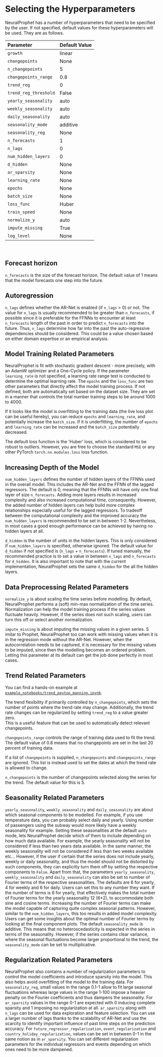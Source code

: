 # Selecting the Hyperparameters

NeuralProphet has a number of hyperparameters that need to be specified by the user.
If not specified, default values for these hyperparameters will be used. They
are as follows.

| Parameter     | Default Value  |
|:----------|:--------------------|
| `growth`   | linear |
| `changepoints`   | None |
| `n_changepoints`   | 5 |
| `changepoints_range`   | 0.8 |
| `trend_reg`   | 0 |
| `trend_reg_threshold`   | False |
| `yearly_seasonality`   | auto |
| `weekly_seasonality`   | auto |
| `daily_seasonality`   | auto |
| `seasonality_mode`   | additive |
| `seasonality_reg`   | None |
| `n_forecasts`   | 1 |
| `n_lags`   | 0 |
| `num_hidden_layers`   | 0 |
| `d_hidden`   | None |
| `ar_sparsity`   | None |
| `learning_rate`   | None |
| `epochs`   | None |
| `batch_size`   | None |
| `loss_func`   | Huber |
| `train_speed`   | None |
| `normalize_y`   | auto |
| `impute_missing`   | True |
| `log_level`   | None |

<br />

## Forecast horizon
`n_forecasts` is the size of the forecast horizon. 
The default value of 1 means that the model forecasts one step into the future. 

## Autoregression
`n_lags` defines whether the AR-Net is enabled (if `n_lags` > 0) or not.
The value for `n_lags` is usually recommended to be greater than `n_forecasts`, if possible
since it is preferable for the FFNNs to encounter at least `n_forecasts` length of the past
in order to predict `n_forecasts` into the future. Thus, `n_lags` determine how far into the 
past the auto-regressive dependencies should be considered. This could be a value chosen based
on either domain expertise or an empirical analysis.  

## Model Training Related Parameters
NeuralProphet is fit with stochastic gradient descent - more precisely, with an AdamW optimizer and a One-Cycle policy. 
If the parameter `learning_rate` is not specified, a learning rate range test is conducted to determine the optimal learning rate. 
The `epochs` and the `loss_func` are two other parameters that directly affect the model training process. 
If not defined, both are automatically set based on the dataset size. 
They are set in a manner that controls the total number training steps to be around 1000 to 4000.

If it looks like the model is overfitting to the training data (the live loss plot can be useful hereby), 
you can reduce `epochs`  and `learning_rate`, and potentially increase the `batch_size`. 
If it is underfitting, the number of `epochs` and `learning_rate` can be increased and the `batch_size` potentially decreased. 

The default loss function is the 'Huber' loss, which is considered to be robust to outliers. 
However, you are free to choose the standard `MSE` or any other PyTorch `torch.nn.modules.loss` loss function. 

## Increasing Depth of the Model
`num_hidden_layers` defines the number of hidden layers of the FFNNs used in the overall model. This includes the
AR-Net and the FFNN of the lagged regressors. The default is 0, meaning that the FFNNs will have only one final layer
of size `n_forecasts`. Adding more layers results in increased complexity and also increased computational time, consequently.
However, the added number of hidden layers can help build more complex relationships especially useful for the lagged 
regressors. To tradeoff between the computational complexity and the improved accuracy the `num_hidden_layers` is recommended
to be set in between 1-2. Nevertheless, in most cases a good enough performance can be achieved by having no hidden layers at all.

`d_hidden` is the number of units in the hidden layers. This is only considered if `num_hidden_layers` is specified, 
otherwise ignored. The default value for `d_hidden` if not specified is (`n_lags` + `n_forecasts`). If tuned manually, the recommended
practice is to set a value in between `n_lags` and `n_forecasts` for `d_hidden`. It is also important to note that with the current
implementation, NeuralProphet sets the same `d_hidden` for the all the hidden layers.

## Data Preprocessing Related Parameters

`normalize_y` is about scaling the time series before modelling. By default, NeuralProphet performs a (soft) min-max normalization of the
time series. Normalization can help the model training process if the series values fluctuate heavily. However, if the series does 
not such scaling, users can turn this off or select another normalization. 

`impute_missing` is about imputing the missing values in a given series. S
imilar to Prophet, NeuralProphet too can work with missing values when it is in the regression mode without the AR-Net. 
However, when the autocorrelation needs to be captured, it is necessary for the missing values to be imputed, since then the modelling becomes an ordered problem. 
Letting this parameter at its default can get the job done perfectly in most cases.



## Trend Related Parameters
You can find a hands-on example at [`example_notebooks/trend_peyton_manning.ipynb`](https://github.com/ourownstory/neural_prophet/blob/master/example_notebooks/trend_peyton_manning.ipynb).

The trend flexibility if primarily controlled by `n_changepoints`, which sets the number of points where the trend rate may change.
Additionally, the trend rate changes can be regularized by setting `trend_reg` to a value greater zero.  
This is a useful feature that can be used to automatically detect relevant changepoints.

`changepoints_range` controls the range of training data used to fit the trend. 
The default value of 0.8 means that no changepoints are set in the last 20 percent of training data.

If a list of `changepoints` is supplied, `n_changepoints` and `changepoints_range`  are ignored. 
This list is instead used to set the dates at which the trend rate is allowed to change.

`n_changepoints` is the number of changepoints selected along the series for the trend. The default
value for this is 5.

## Seasonality Related Parameters
`yearly_seasonality`, `weekly_seasonality` and `daily_seasonality` are about which seasonal components to be modelled. For example, if you use temperature data, 
you can probably select daily and yearly. Using number of passengers using the subway would more likely have a weekly seasonality for example. 
Setting these seasonalities at the default `auto` mode, lets NeuralProphet decide which of them to include depending on how much data available. For example, the yearly seasonality will not
be considered if less than two years data available. In the same manner, the weekly seasonality will not be considered if less than two weeks available 
etc... However, if the user if certain that the series does not include yearly, weekly or daily seasonality, and thus the model should not be
distorted by such components, they can explicitly turn them off by setting the respective components to `False`. Apart from that, the parameters
`yearly_seasonality`, `weekly_seasonality` and `daily_seasonality` can also be set to number of Fourier terms of the respective seasonalities. 
The defaults are 6 for yearly, 4 for weekly and 6 for daily. Users can set this to any number they want. If the number of terms is 6 for yearly, that
effectively makes the total number of Fourier terms for the yearly seasonality 12 (6*2), to accommodate both sine and cosine terms.
Increasing the number of Fourier terms can make the model capable of capturing quite complex seasonal patterns. However, similar to the `num_hidden_layers`,
this too results in added model complexity. Users can get some insights about the optimal number of Fourier terms by looking at the final component
plots. The default `seasonality_mode` is additive. This means that no heteroscedasticity is expected in the series in terms of the seasonality. 
However, if the series contains clear variance, where the seasonal fluctuations become larger proportional to the trend, the `seasonality_mode`
can be set to multiplicative.

## Regularization Related Parameters
NeuralProphet also contains a number of regularization parameters to control the model coefficients and introduce sparsity into the model. This also
helps avoid overfitting of the model to the training data. For `seasonality_reg`, small values in the range 0.1-1 allow to fit large seasonal 
fluctuations whereas large values in the range 1-100 impose a heavier penalty on the Fourier coefficients and thus dampens the seasonality. 
For `ar_sparsity` values in the range 0-1 are expected with 0 inducing complete sparsity and 1 imposing no regularization at all. `ar_sparsity` along with
 `n_lags` can be used for data exploration and feature selection. You can use a larger number of lags thanks to the scalability of AR-Net and use the scarcity 
 to identify important influence of past time steps on the prediction accuracy. For `future_regressor_regularization`, `event_regularization` and `country_holiday_regularization`, values can be set in between 0-1 in the same notion
as in `ar_sparsity`. You can set different regularization parameters for the individual regressors and events depending on which ones need to be more
dampened.